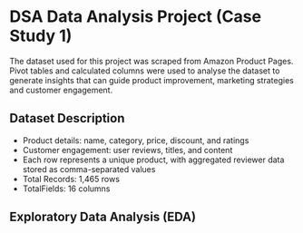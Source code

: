 # DSA Data Analysis Project (Case Study 1)
The dataset used for this project was scraped from Amazon Product Pages. Pivot tables and calculated columns were used to analyse the dataset to generate insights that can guide product improvement, marketing strategies and customer engagement.

## Dataset Description
- Product details: name, category, price, discount, and ratings
- Customer engagement: user reviews, titles, and content
- Each row represents a unique product, with aggregated reviewer data stored as comma-separated values
- Total Records: 1,465 rows
- TotalFields: 16 columns

## Exploratory Data Analysis (EDA)

